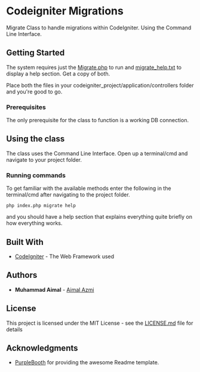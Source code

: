 # Codeigniter Migrations

Migrate Class to handle migrations within CodeIgniter. Using the Command Line Interface.

## Getting Started

The system requires just the [Migrate.php](https://github.com/AimalAzmi/codeigniter-migrations/blob/master/Migrate.php) to run and [migrate_help.txt](https://github.com/AimalAzmi/codeigniter-migrations/blob/master/migrate_help.txt) to display a help section. Get a copy of both.

Place both the files in your codeigniter_project/application/controllers folder and you're good to go.

### Prerequisites

The only prerequisite for the class to function is a working DB connection.

## Using the class

The class uses the Command Line Interface. Open up a terminal/cmd and navigate to your project folder. 

### Running commands

To get familiar with the available methods enter the following in the terminal/cmd after navigating to the project folder.

```
php index.php migrate help
```
and you should have a help section that explains everything quite briefly on how everything works.

## Built With

* [CodeIgniter](https://www.codeigniter.com/) - The Web Framework used

## Authors

* **Muhammad Aimal** - [Aimal Azmi](https://github.com/AimalAzmi)

## License

This project is licensed under the MIT License - see the [LICENSE.md](https://github.com/AimalAzmi/codeigniter-migrations/blob/master/LICENSE) file for details

## Acknowledgments

* [PurpleBooth](https://gist.github.com/PurpleBooth) for providing the awesome Readme template.

